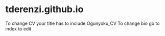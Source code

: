 # tderenzi.github.io
To change CV your title has to include Ogunyoku_CV
To change bio go to index to edit
